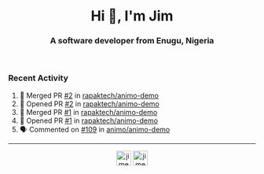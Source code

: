 <h1 align="center">Hi 👋, I'm Jim</h1>
<h3 align="center">A software developer from Enugu, Nigeria</h3>
<br/>
<!-- https://github.com/rahuldkjain/github-profile-readme-generator --!>

<!--  <p align="left"><img src="https://github-readme-stats.vercel.app/api?username=rapaktech&show_icons=true&count_private=true&" alt="rapaktech" /></p> --!>

<!--
Github language stats
<p align="left"><img src="https://github-readme-stats.vercel.app/api/top-langs/?username=rapaktech&layout=compact" alt="rapaktech" /><p>
-->

<!-- Codestats language stats -->
<!-- <p align="left"><img src="https://codestats-readme.vercel.app/api/top-langs/?username=rapaktech&layout=compact&language_count=12" alt="rapaktech" /><p>    --!>
  
<h3>Recent Activity</h3>

<!--START_SECTION:activity-->
1. 🎉 Merged PR [#2](https://github.com/rapaktech/animo-demo/pull/2) in [rapaktech/animo-demo](https://github.com/rapaktech/animo-demo)
2. 💪 Opened PR [#2](https://github.com/rapaktech/animo-demo/pull/2) in [rapaktech/animo-demo](https://github.com/rapaktech/animo-demo)
3. 🎉 Merged PR [#1](https://github.com/rapaktech/animo-demo/pull/1) in [rapaktech/animo-demo](https://github.com/rapaktech/animo-demo)
4. 💪 Opened PR [#1](https://github.com/rapaktech/animo-demo/pull/1) in [rapaktech/animo-demo](https://github.com/rapaktech/animo-demo)
5. 🗣 Commented on [#109](https://github.com/animo/animo-demo/issues/109) in [animo/animo-demo](https://github.com/animo/animo-demo)
<!--END_SECTION:activity-->

---

<p align="center">
<a href="https://twitter.com/jimezesinachi" target="blank"><img align="center" src="https://cdn.jsdelivr.net/npm/simple-icons@3.0.1/icons/twitter.svg" alt="jimezesinachi" height="30" width="30" /></a>
<a href="https://linkedin.com/in/jimezesinachi" target="blank"><img align="center" src="https://cdn.jsdelivr.net/npm/simple-icons@3.0.1/icons/linkedin.svg" alt="jimezesinachi" height="30" width="30" /></a>
</p>
